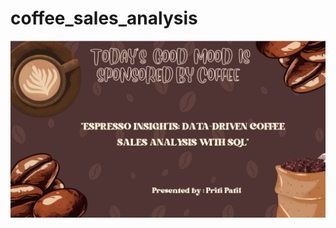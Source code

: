 # coffee_sales_analysis

![image alt](https://github.com/Priti287/coffee_sales_analysis/blob/07884ae0fa2285fd901826d6290ef7b0b07affc2/image.png)
